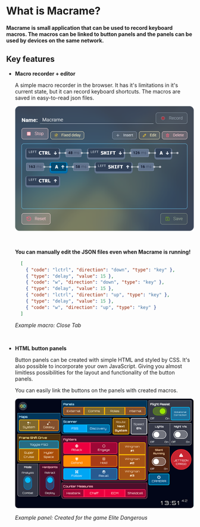# What is Macrame?

#### Macrame is small application that can be used to record keyboard macros. The macros can be linked to button panels and the panels can be used by devices on the same network.

## Key features
- **Macro recorder + editor**

    A simple macro recorder in the browser. It has it's limitations in it's current state, but it can record keyboard shortcuts.
    The macros are saved in easy-to-read json files. 

    ![Macro recorder](/WhatIs-MacroRecorder.png)

    &nbsp;
    
       
    **You can manually edit the JSON files even when Macrame is running!**

    ```json 
      [
        { "code": "lctrl", "direction": "down", "type": "key" },
        { "type": "delay", "value": 15 },
        { "code": "w", "direction": "down", "type": "key" },
        { "type": "delay", "value": 15 },
        { "code": "lctrl", "direction": "up", "type": "key" },
        { "type": "delay", "value": 15 },
        { "code": "w", "direction": "up", "type": "key" }
      ]
    ```
    *Example macro: Close Tab*

    &nbsp;

- **HTML button panels**
    
    Button panels can be created with simple HTML and styled by CSS. It's also possible to incorporate your own JavaScript. 
    Giving you almost limitless possibilities for the layout and functionality of the button panels. 

    You can easily link the buttons on the panels with created macros. 

    ![Example panel: Elite Dangerous](/Home-EliteDangerousPanel.png)

    *Example panel: Created for the game Elite Dangerous*